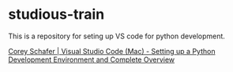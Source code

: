 # studious-train
This is a repository for seting up VS code for python development.

[Corey Schafer | Visual Studio Code (Mac) - Setting up a Python Development Environment and Complete Overview](https://www.youtube.com/watch?v=06I63_p-2A4)
